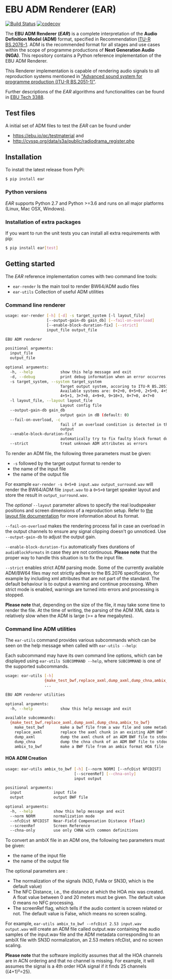 # EBU ADM Renderer (EAR)

[![Build Status](https://travis-ci.org/ebu/ebu_adm_renderer.svg?branch=master)](https://travis-ci.org/ebu/ebu_adm_renderer)
[![codecov](https://codecov.io/gh/ebu/ebu_adm_renderer/branch/master/graph/badge.svg)](https://codecov.io/gh/ebu/ebu_adm_renderer)

The **EBU ADM Renderer** **(*EAR*)** is a complete interpretation of the **Audio Definition Model (ADM)** format, specified in Recommendation [ITU-R BS.2076-1](https://www.itu.int/rec/R-REC-BS.2076/en). ADM is the recommended format for all stages and use cases within the scope of programme productions of **Next Generation Audio (NGA)**. This repository contains a Python reference implementation of the EBU ADM Renderer.

This Renderer implementation is capable of rendering audio signals to all reproduction systems mentioned in ["Advanced sound system for programme production (ITU-R BS.2051-1)"](https://www.itu.int/rec/R-REC-BS.2051/en).

Further descriptions of the *EAR* algorithms and functionalities can be found in [EBU Tech 3388](https://tech.ebu.ch/publications/adm-renderer-for-use-in-nga-broadcasting).

## Test files
A initial set of ADM files to test the *EAR* can be found under
  - https://ebu.io/qc/testmaterial and
  - http://cvssp.org/data/s3a/public/radiodrama_register.php

## Installation

To install the latest release from PyPi:

```bash
$ pip install ear
```

### Python versions

*EAR* supports Python 2.7 and Python >=3.6
and runs on all major platforms (Linux, Mac OSX, Windows).

### Installation of extra packages

If you want to run the unit tests you can install all extra requirements with pip:
```bash
$ pip install ear[test]
```

## Getting started

The *EAR* reference implementation comes with two command line tools:

- `ear-render` Is the main tool to render BW64/ADM audio files
- `ear-utils` Collection of useful ADM utilities

### Command line renderer

```bash
usage: ear-render [-h] [-d] -s target_system [-l layout_file]
                  [--output-gain-db gain_db] [--fail-on-overload]
                  [--enable-block-duration-fix] [--strict]
                  input_file output_file

EBU ADM renderer

positional arguments:
  input_file
  output_file

optional arguments:
  -h, --help            show this help message and exit
  -d, --debug           print debug information when an error occurres
  -s target_system, --system target_system
                        Target output system, accoring to ITU-R BS.2051.
                        Available systems are: 0+2+0, 0+5+0, 2+5+0, 4+5+0,
                        4+5+1, 3+7+0, 4+9+0, 9+10+3, 0+7+0, 4+7+0
  -l layout_file, --layout layout_file
                        Layout config file
  --output-gain-db gain_db
                        output gain in dB (default: 0)
  --fail-on-overload, -c
                        fail if an overload condition is detected in the
                        output
  --enable-block-duration-fix
                        automatically try to fix faulty block format durations
  --strict              treat unknown ADM attributes as errors
```

To render an ADM file, the following three parameters must be given:
  - `-s` followed by the target output format to render to
  - the name of the input file
  - the name of the output file

For example `ear-render -s 0+5+0 input.wav output_surround.wav` will render the BW64/ADM file `input.wav` to a `0+5+0` target speaker layout and store the result in `output_surround.wav`.

The *optional* `--layout` parameter allows to specify the real loudspeaker positions and screen dimensions of a reproduction setup.
Refer to [the layout file documentation](doc/layout_file.md) for more information about its format.

`--fail-on-overload` makes the rendering process fail in case an overload in the output channels to ensure any signal clipping doesn't go unnoticed. Use `--output-gain-db` to adjust the output gain.

`--enable-block-duration-fix` automatically fixes durations of `audioBlockFormats` in case they are not continuous.
**Please note** that the proper way to handle this situation is to fix the input file.

`--strict` enables strict ADM parsing mode. Some of the currently available
ADM/BW64 files may not strictly adhere to the BS.2076 specification, for example by including xml attributes that are not part of the standard.
The default behaviour is to output a warning and continue processing.
When strict mode is enabled, warnings are turned into errors and processing is  stopped.


**Please note** that, depending on the size of the file, it may
take some time to render the file. At the time of writing, the parsing of the ADM XML data is relatively slow when the ADM is large (>= a few megabytes).

### Command line ADM utilities

The `ear-utils` command provides various subcommands which can be seen on the help message
when called with `ear-utils --help`:

Each subcommand may have its own command line options, which can be
displayed using `ear-utils SUBCOMMAND --help`, where `SUBCOMMAND` is one of the supported subcommands.

```bash
usage: ear-utils [-h]
                 {make_test_bwf,replace_axml,dump_axml,dump_chna,ambix_to_bwf}
                 ...

EBU ADM renderer utilities

optional arguments:
  -h, --help            show this help message and exit

available subcommands:
  {make_test_bwf,replace_axml,dump_axml,dump_chna,ambix_to_bwf}
    make_test_bwf       make a bwf file from a wav file and some metadata
    replace_axml        replace the axml chunk in an existing ADM BWF file
    dump_axml           dump the axml chunk of an ADM BWF file to stdout
    dump_chna           dump the chna chunk of an ADM BWF file to stdout
    ambix_to_bwf        make a BWF file from an ambix format HOA file
```

#### HOA ADM Creation
```bash
usage: ear-utils ambix_to_bwf [-h] [--norm NORM] [--nfcDist NFCDIST]
                              [--screenRef] [--chna-only]
                              input output

positional arguments:
  input              input file
  output             output BWF file

optional arguments:
  -h, --help         show this help message and exit
  --norm NORM        normalization mode
  --nfcDist NFCDIST  Near-Field Compensation Distance (float)
  --screenRef        Screen Reference
  --chna-only        use only CHNA with common definitions
```


To convert an ambiX file in an ADM one, the following two parameters must be given:
-   the name of the input file
-   the name of the output file

The optional parameters are :
-   The normalization of the signals (N3D, FuMa or SN3D, which is the default value)
-   The NFC Distance, i.e., the distance at which the HOA mix was created. A float value between 0 and 20 meters must be given.
    The default value 0 means no NFC processing.
-   The screenRef flag, which tells if the audio content is screen related or not. The default value is False, which means no screen scaling.

For example, `ear-utils ambix_to_bwf --nfcDist 2.53 input.wav output.wav` will create an ADM file called output.wav containing the audio samples of the input.wav file and the ADM metadata corresponding to an ambiX file with SN3D normalization, an 2.53 meters nfcDist, and no screen scaling.

**Please note** that the software implicitly assumes that all the HOA channels are in ACN ordering and that no channel is missing. For example, it will assumes the signal is a 4th order HOA signal if it finds 25 channels ((4+1)²=25).
